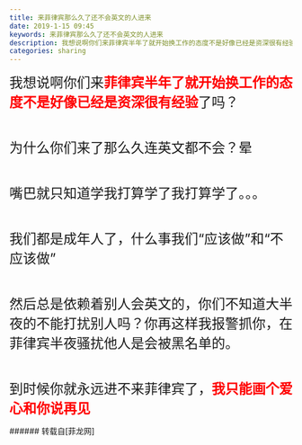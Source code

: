 ```yaml
---
title: 来菲律宾那么久了还不会英文的人进来
date: 2019-1-15 09:45
keywords: 来菲律宾那么久了还不会英文的人进来
description: 我想说啊你们来菲律宾半年了就开始换工作的态度不是好像已经是资深很有经验了吗？为什么你们来了那么久连英文都不会？晕嘴巴就只知道学我打算学了我打算学了。。。我们都是成年人了，什么事我们“应该做”和“不应该做” 然后总是依赖着别人会英文的，你们不知道大半夜的不能打扰别人吗？你再这样我报警抓你，在菲律宾半夜骚扰他人是会被黑名单的。到时候你就永远进不来菲律宾了，我只能画个爱心和你说再见
categories: sharing
---
```

<td class="t_f" id="postmessage_2694367">

<font size="5">我想说啊你们来<strong><font color="#ff0000">菲律宾半年了就开始换工作的态度不是好像已经是资深很有经验</font></strong>了吗？</font><br/>
<font size="5"><br/>
</font><br/>
<font size="5">为什么你们来了那么久连英文都不会？晕</font><br/>
<font size="5"><br/>
</font><br/>
<font size="5">嘴巴就只知道学我打算学了我打算学了。。。</font><br/>
<font size="5"><br/>
</font><br/>
<font size="5">我们都是成年人了，什么事我们“应该做”和“不应该做” </font><br/>
<font size="5"><br/>
</font><br/>
<font size="5">然后总是依赖着别人会英文的，你们不知道大半夜的不能打扰别人吗？你再这样我报警抓你，在菲律宾半夜骚扰他人是会被黑名单的。</font><br/>
<font size="5"><br/>
</font><br/>
<font size="5">到时候你就永远进不来菲律宾了，<font color="#ff0000"><strong>我只</strong></font></font><font size="5"><font color="#ff0000"><strong>能画个爱心和你说再见</strong></font></font><br/>
</td>
###### 转载自[菲龙网]